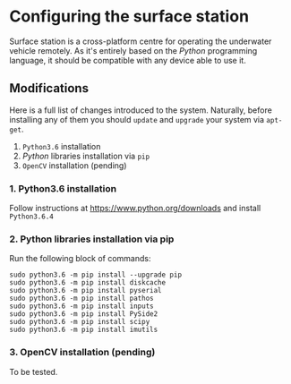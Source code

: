 # Configuring the surface station

Surface station is a cross-platform centre for operating the underwater vehicle remotely. As it's entirely based on the *Python* programming language, it should be compatible with any device able to use it.

## Modifications

Here is a full list of changes introduced to the system. Naturally, before installing any of them you should `update` and `upgrade` your system via `apt-get`.

1. `Python3.6` installation
2. *Python* libraries installation via `pip`
3. `OpenCV` installation (pending)

### 1. Python3.6 installation

Follow instructions at https://www.python.org/downloads and install `Python3.6.4`

### 2. Python libraries installation via pip

Run the following block of commands:

```commandline
sudo python3.6 -m pip install --upgrade pip
sudo python3.6 -m pip install diskcache
sudo python3.6 -m pip install pyserial
sudo python3.6 -m pip install pathos
sudo python3.6 -m pip install inputs
sudo python3.6 -m pip install PySide2
sudo python3.6 -m pip install scipy
sudo python3.6 -m pip install imutils
```

### 3. OpenCV installation (pending)

To be tested.
